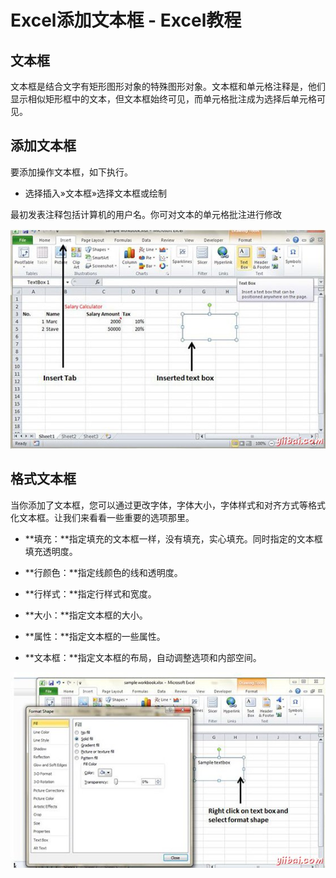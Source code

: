 # Excel添加文本框 - Excel教程

## 文本框

文本框是结合文字有矩形图形对象的特殊图形对象。文本框和单元格注释是，他们显示相似矩形框中的文本，但文本框始终可见，而单元格批注成为选择后单元格可见。

## 添加文本框

要添加操作文本框，如下执行。

*   选择插入»文本框»选择文本框或绘制

最初发表注释包括计算机的用户名。你可对文本的单元格批注进行修改

![Comments](../img/1149352316-0.jpg)

## 格式文本框

当你添加了文本框，您可以通过更改字体，字体大小，字体样式和对齐方式等格式化文本框。让我们来看看一些重要的选项那里。

*   **填充：**指定填充的文本框一样，没有填充，实心填充。同时指定的文本框填充透明度。

*   **行颜色：**指定线颜色的线和透明度。

*   **行样式：**指定行样式和宽度。

*   **大小：**指定文本框的大小。

*   **属性：**指定文本框的一些属性。

*   **文本框：**指定文本框的布局，自动调整选项和内部空间。

![Comments](../img/11493535b-1.jpg)

